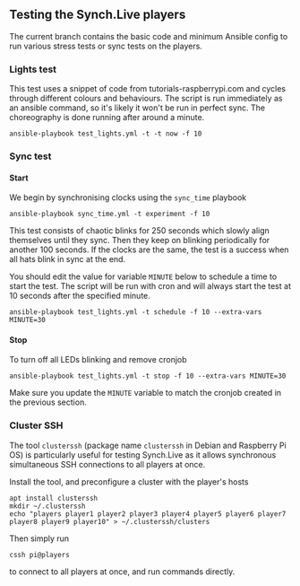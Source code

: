 ## Testing the Synch.Live players

The current branch contains the basic code and minimum Ansible config to
run various stress tests or sync tests on the players.

### Lights test

This test uses a snippet of code from tutorials-raspberrypi.com and
cycles through different colours and behaviours. The script is run
immediately as an ansible command, so it's likely it won't be run in
perfect sync. The choreography is done running after around a minute.

    ansible-playbook test_lights.yml -t -t now -f 10

### Sync test
#### Start

We begin by synchronising clocks using the `sync_time` playbook

    ansible-playbook sync_time.yml -t experiment -f 10

This test consists of chaotic blinks for 250 seconds which slowly align
themselves until they sync. Then they keep on blinking periodically for
another 100 seconds. If the clocks are the same, the test is a success
when all hats blink in sync at the end.

You should edit the value for variable `MINUTE` below to schedule a time
to start the test. The script will be run with cron and will always start
the test at 10 seconds after the specified minute.

    ansible-playbook test_lights.yml -t schedule -f 10 --extra-vars MINUTE=30

#### Stop

To turn off all LEDs blinking and remove cronjob

    ansible-playbook test_lights.yml -t stop -f 10 --extra-vars MINUTE=30

Make sure you update the `MINUTE` variable to match the cronjob created
in the previous section.


### Cluster SSH

The tool `clusterssh` (package name `clusterssh` in Debian and Raspberry Pi OS)
is particularly useful for testing Synch.Live as it allows synchronous
simultaneous SSH connections to all players at once.

Install the tool, and preconfigure a cluster with the player's hosts

    apt install clusterssh
    mkdir ~/.clusterssh
    echo "players player1 player2 player3 player4 player5 player6 player7 player8 player9 player10" > ~/.clusterssh/clusters

Then simply run

    cssh pi@players

to connect to all players at once, and run commands directly.
